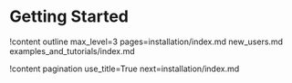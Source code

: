 # Getting Started

!content outline max_level=3 pages=installation/index.md
                                   new_users.md
                                   examples_and_tutorials/index.md

!content pagination use_title=True
                    next=installation/index.md

